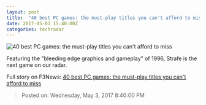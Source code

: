 ```yaml
---
layout: post
title:  "40 best PC games: the must-play titles you can't afford to miss"
date: 2017-05-03 15:40:00Z
categories: techradar
---
```


![40 best PC games: the must-play titles you can't afford to miss](http://cdn.mos.cms.futurecdn.net/JmZkAKZGR92kkwC7GS4UFU-1200-80.png)

Featuring the "bleeding edge graphics and gameplay" of 1996, Strafe is the next game on our radar.


Full story on F3News: [40 best PC games: the must-play titles you can't afford to miss](http://www.f3nws.com/n/V3xWEG)

> Posted on: Wednesday, May 3, 2017 8:40:00 PM
